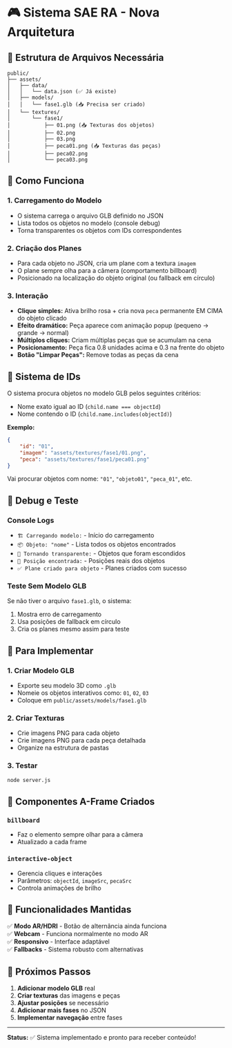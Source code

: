 # 🎮 Sistema SAE RA - Nova Arquitetura

## 📁 Estrutura de Arquivos Necessária

```
public/
├── assets/
│   ├── data/
│   │   └── data.json (✅ Já existe)
│   ├── models/
│   │   └── fase1.glb (📥 Precisa ser criado)
│   └── textures/
│       └── fase1/
│           ├── 01.png (📥 Texturas dos objetos)
│           ├── 02.png
│           ├── 03.png
│           ├── peca01.png (📥 Texturas das peças)
│           ├── peca02.png
│           └── peca03.png
```

## 🔧 Como Funciona

### 1. **Carregamento do Modelo**
- O sistema carrega o arquivo GLB definido no JSON
- Lista todos os objetos no modelo (console debug)
- Torna transparentes os objetos com IDs correspondentes

### 2. **Criação dos Planes**
- Para cada objeto no JSON, cria um plane com a textura `imagem`
- O plane sempre olha para a câmera (comportamento billboard)
- Posicionado na localização do objeto original (ou fallback em círculo)

### 3. **Interação**
- **Clique simples:** Ativa brilho rosa + cria nova `peca` permanente EM CIMA do objeto clicado
- **Efeito dramático:** Peça aparece com animação popup (pequeno → grande → normal)
- **Múltiplos cliques:** Criam múltiplas peças que se acumulam na cena
- **Posicionamento:** Peça fica 0.8 unidades acima e 0.3 na frente do objeto
- **Botão "Limpar Peças":** Remove todas as peças da cena

## 🎯 Sistema de IDs

O sistema procura objetos no modelo GLB pelos seguintes critérios:
- Nome exato igual ao ID (`child.name === objectId`)
- Nome contendo o ID (`child.name.includes(objectId)`)

**Exemplo:**
```json
{
    "id": "01",
    "imagem": "assets/textures/fase1/01.png",
    "peca": "assets/textures/fase1/peca01.png"
}
```

Vai procurar objetos com nome: `"01"`, `"objeto01"`, `"peca_01"`, etc.

## 🐛 Debug e Teste

### **Console Logs**
- `🏗️ Carregando modelo:` - Início do carregamento
- `📦 Objeto: "nome"` - Lista todos os objetos encontrados
- `👻 Tornando transparente:` - Objetos que foram escondidos
- `📍 Posição encontrada:` - Posições reais dos objetos
- `✅ Plane criado para objeto` - Planes criados com sucesso

### **Teste Sem Modelo GLB**
Se não tiver o arquivo `fase1.glb`, o sistema:
1. Mostra erro de carregamento
2. Usa posições de fallback em círculo
3. Cria os planes mesmo assim para teste

## 🚀 Para Implementar

### **1. Criar Modelo GLB**
- Exporte seu modelo 3D como `.glb`
- Nomeie os objetos interativos como: `01`, `02`, `03`
- Coloque em `public/assets/models/fase1.glb`

### **2. Criar Texturas**
- Crie imagens PNG para cada objeto
- Crie imagens PNG para cada peça detalhada
- Organize na estrutura de pastas

### **3. Testar**
```bash
node server.js
```

## 🎨 Componentes A-Frame Criados

### **`billboard`**
- Faz o elemento sempre olhar para a câmera
- Atualizado a cada frame

### **`interactive-object`**
- Gerencia cliques e interações
- Parâmetros: `objectId`, `imageSrc`, `pecaSrc`
- Controla animações de brilho

## 🔄 Funcionalidades Mantidas

✅ **Modo AR/HDRI** - Botão de alternância ainda funciona  
✅ **Webcam** - Funciona normalmente no modo AR  
✅ **Responsivo** - Interface adaptável  
✅ **Fallbacks** - Sistema robusto com alternativas  

## 📝 Próximos Passos

1. **Adicionar modelo GLB** real
2. **Criar texturas** das imagens e peças
3. **Ajustar posições** se necessário
4. **Adicionar mais fases** no JSON
5. **Implementar navegação** entre fases

---

**Status:** ✅ Sistema implementado e pronto para receber conteúdo! 